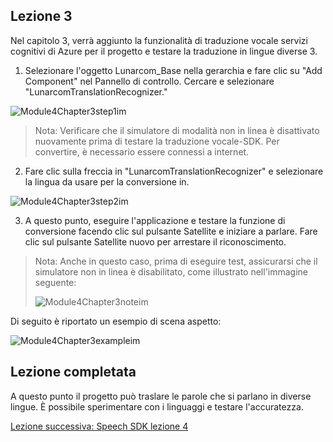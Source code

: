 ## <a name="lesson-3"></a>Lezione 3

Nel capitolo 3, verrà aggiunto la funzionalità di traduzione vocale servizi cognitivi di Azure per il progetto e testare la traduzione in lingue diverse 3. 

1. Selezionare l'oggetto Lunarcom_Base nella gerarchia e fare clic su "Add Component" nel Pannello di controllo. Cercare e selezionare "LunarcomTranslationRecognizer."

![Module4Chapter3step1im](images/module4chapter3step1im.PNG)

> Nota: Verificare che il simulatore di modalità non in linea è disattivato nuovamente prima di testare la traduzione vocale-SDK. Per convertire, è necessario essere connessi a internet. 

2. Fare clic sulla freccia in "LunarcomTranslationRecognizer" e selezionare la lingua da usare per la conversione in.

![Module4Chapter3step2im](images/module4chapter3step2im.PNG)

3. A questo punto, eseguire l'applicazione e testare la funzione di conversione facendo clic sul pulsante Satellite e iniziare a parlare. Fare clic sul pulsante Satellite nuovo per arrestare il riconoscimento. 

> Nota: Anche in questo caso, prima di eseguire test, assicurarsi che il simulatore non in linea è disabilitato, come illustrato nell'immagine seguente:
>
> ![Module4Chapter3noteim](images/module4chapter3noteim.PNG)

Di seguito è riportato un esempio di scena aspetto:

![Module4Chapter3exampleim](images/module4chapter3exampleim.PNG)

## <a name="congratulations"></a>Lezione completata

A questo punto il progetto può traslare le parole che si parlano in diverse lingue. È possibile sperimentare con i linguaggi e testare l'accuratezza. 

[Lezione successiva: Speech SDK lezione 4](placeholderlink)

